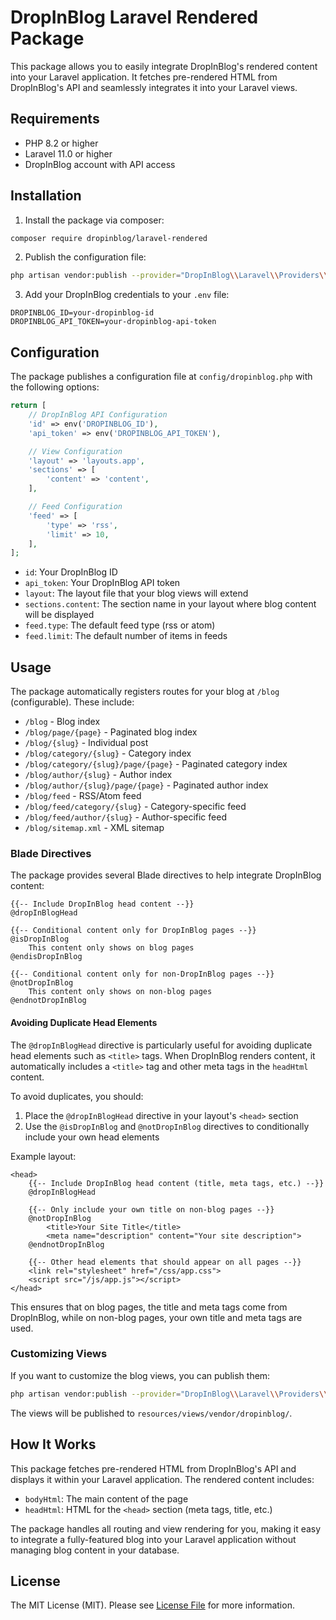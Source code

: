# DropInBlog Laravel Rendered Package

This package allows you to easily integrate DropInBlog's rendered content into your Laravel application. It fetches pre-rendered HTML from DropInBlog's API and seamlessly integrates it into your Laravel views.

## Requirements

- PHP 8.2 or higher
- Laravel 11.0 or higher
- DropInBlog account with API access

## Installation

1. Install the package via composer:

```bash
composer require dropinblog/laravel-rendered
```

2. Publish the configuration file:

```bash
php artisan vendor:publish --provider="DropInBlog\\Laravel\\Providers\\DropInBlogServiceProvider"
```

3. Add your DropInBlog credentials to your `.env` file:

```
DROPINBLOG_ID=your-dropinblog-id
DROPINBLOG_API_TOKEN=your-dropinblog-api-token
```

## Configuration

The package publishes a configuration file at `config/dropinblog.php` with the following options:

```php
return [
    // DropInBlog API Configuration
    'id' => env('DROPINBLOG_ID'),
    'api_token' => env('DROPINBLOG_API_TOKEN'),

    // View Configuration
    'layout' => 'layouts.app',
    'sections' => [
        'content' => 'content',
    ],

    // Feed Configuration
    'feed' => [
        'type' => 'rss',
        'limit' => 10,
    ],
];
```

- `id`: Your DropInBlog ID
- `api_token`: Your DropInBlog API token
- `layout`: The layout file that your blog views will extend
- `sections.content`: The section name in your layout where blog content will be displayed
- `feed.type`: The default feed type (rss or atom)
- `feed.limit`: The default number of items in feeds

## Usage

The package automatically registers routes for your blog at `/blog` (configurable). These include:

- `/blog` - Blog index
- `/blog/page/{page}` - Paginated blog index
- `/blog/{slug}` - Individual post
- `/blog/category/{slug}` - Category index
- `/blog/category/{slug}/page/{page}` - Paginated category index
- `/blog/author/{slug}` - Author index
- `/blog/author/{slug}/page/{page}` - Paginated author index
- `/blog/feed` - RSS/Atom feed
- `/blog/feed/category/{slug}` - Category-specific feed
- `/blog/feed/author/{slug}` - Author-specific feed
- `/blog/sitemap.xml` - XML sitemap

### Blade Directives

The package provides several Blade directives to help integrate DropInBlog content:

```blade
{{-- Include DropInBlog head content --}}
@dropInBlogHead

{{-- Conditional content only for DropInBlog pages --}}
@isDropInBlog
    This content only shows on blog pages
@endisDropInBlog

{{-- Conditional content only for non-DropInBlog pages --}}
@notDropInBlog
    This content only shows on non-blog pages
@endnotDropInBlog
```

#### Avoiding Duplicate Head Elements

The `@dropInBlogHead` directive is particularly useful for avoiding duplicate head elements such as `<title>` tags. When DropInBlog renders content, it automatically includes a `<title>` tag and other meta tags in the `headHtml` content.

To avoid duplicates, you should:

1. Place the `@dropInBlogHead` directive in your layout's `<head>` section
2. Use the `@isDropInBlog` and `@notDropInBlog` directives to conditionally include your own head elements

Example layout:

```blade
<head>
    {{-- Include DropInBlog head content (title, meta tags, etc.) --}}
    @dropInBlogHead

    {{-- Only include your own title on non-blog pages --}}
    @notDropInBlog
        <title>Your Site Title</title>
        <meta name="description" content="Your site description">
    @endnotDropInBlog

    {{-- Other head elements that should appear on all pages --}}
    <link rel="stylesheet" href="/css/app.css">
    <script src="/js/app.js"></script>
</head>
```

This ensures that on blog pages, the title and meta tags come from DropInBlog, while on non-blog pages, your own title and meta tags are used.

### Customizing Views

If you want to customize the blog views, you can publish them:

```bash
php artisan vendor:publish --provider="DropInBlog\\Laravel\\Providers\\DropInBlogServiceProvider" --tag="views"
```

The views will be published to `resources/views/vendor/dropinblog/`.

## How It Works

This package fetches pre-rendered HTML from DropInBlog's API and displays it within your Laravel application. The rendered content includes:

- `bodyHtml`: The main content of the page
- `headHtml`: HTML for the `<head>` section (meta tags, title, etc.)

The package handles all routing and view rendering for you, making it easy to integrate a fully-featured blog into your Laravel application without managing blog content in your database.

## License

The MIT License (MIT). Please see [License File](LICENSE.md) for more information.

